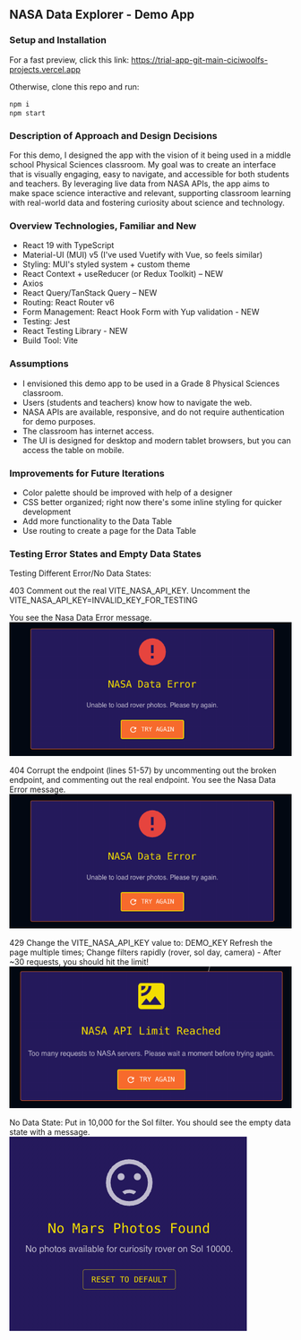 ## NASA Data Explorer - Demo App

### Setup and Installation

For a fast preview, click this link: https://trial-app-git-main-ciciwoolfs-projects.vercel.app

Otherwise, clone this repo and run:

```
npm i
npm start
```

### Description of Approach and Design Decisions

For this demo, I designed the app with the vision of it being used in a middle school Physical Sciences classroom. My goal was to create an interface that is visually engaging, easy to navigate, and accessible for both students and teachers. By leveraging live data from NASA APIs, the app aims to make space science interactive and relevant, supporting classroom learning with real-world data and fostering curiosity about science and technology.

### Overview Technologies, Familiar and New

- React 19 with TypeScript
- Material-UI (MUI) v5 (I've used Vuetify with Vue, so feels similar)
- Styling: MUI's styled system + custom theme
- React Context + useReducer (or Redux Toolkit) – NEW
- Axios
- React Query/TanStack Query – NEW
- Routing: React Router v6
- Form Management: React Hook Form with Yup validation - NEW
- Testing: Jest
- React Testing Library - NEW
- Build Tool: Vite

### Assumptions
- I envisioned this demo app to be used in a Grade 8 Physical Sciences classroom.
- Users (students and teachers) know how to navigate the web.
- NASA APIs are available, responsive, and do not require authentication for demo purposes.
- The classroom has internet access.
- The UI is designed for desktop and modern tablet browsers, but you can access the table on mobile.

### Improvements for Future Iterations
- Color palette should be improved with help of a designer
- CSS better organized; right now there's some inline styling for quicker development
- Add more functionality to the Data Table
- Use routing to create a page for the Data Table

### Testing Error States and Empty Data States

Testing Different Error/No Data States:

403
Comment out the real VITE_NASA_API_KEY.
Uncomment the VITE_NASA_API_KEY=INVALID_KEY_FOR_TESTING

You see the Nasa Data Error message.
![Screenshot of NASA Data Error](public/NASA_Data_Error.png)

404
Corrupt the endpoint (lines 51-57) by uncommenting out the broken endpoint, and commenting out the real endpoint.
You see the Nasa Data Error message.
![Screenshot of NASA Data Error](public/NASA_Data_Error.png)

429 
Change the VITE_NASA_API_KEY value to: DEMO_KEY
Refresh the page multiple times; Change filters rapidly (rover, sol day, camera) - After ~30 requests, you should hit the limit!
![Screenshot of NASA API Limit Reached Error](public/API_Limit_Reached.png)

No Data State:
Put in 10,000 for the Sol filter. 
You should see the empty data state with a message.
![Screenshot of No Photos Found](public/No_Photos_Found.png)
